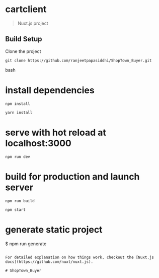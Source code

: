 # cartclient

> Nuxt.js project

## Build Setup

Clone the project

```
git clone https://github.com/ranjeetpapasiddhi/ShopTown_Buyer.git
```



bash
# install dependencies
```
npm install
```
```
yarn install
```

# serve with hot reload at localhost:3000
```
npm run dev
```


# build for production and launch server
```
npm run build
```
```
npm start
```

# generate static project
$ npm run generate
```

For detailed explanation on how things work, checkout the [Nuxt.js docs](https://github.com/nuxt/nuxt.js).

# ShopTown_Buyer
